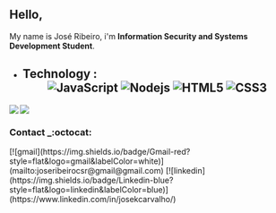 
 ## Hello, 
My name is José Ribeiro, i'm **Information Security and Systems Development Student**. 

-  ## Technology :<div align="center"> ![JavaScript](https://img.shields.io/badge/-JavaScript-%23F7DF1C?style=flat-square&logo=javascript&logoColor=000000&labelColor=%23F7DF1C&color=%23FFCE5A) ![Nodejs](https://img.shields.io/badge/-Nodejs-black?style=flat-square&logo=Node.js) ![HTML5](https://img.shields.io/badge/-HTML5-%23E44D27?style=flat-square&logo=html5&logoColor=ffffff) ![CSS3](https://img.shields.io/badge/-CSS3-%231572B6?style=flat-square&logo=css3)
</div>
 
<a href="https://github.com/cjhota/github-readme-stats">
  <img align="" src="https://github-readme-stats.vercel.app/api?username=cjhota&show_icons=true&theme=dracula" />
</a>
<a href="https://github.com/cjhota/convoychat">
  <img align="left" src="https://github-readme-stats.vercel.app/api/top-langs/?username=cjhota&theme=dracula" />
</a>


 
### Contact _:octocat:

<div align="center">
 
</div>
<!-- [![Linkedin Badge](https://img.shields.io/badge/-José_Ribeiro-blue?style=flat-square&logo=Linkedin&logoColor=white&link=https://www.linkedin.com/in/josekcarvalho/)](https://www.linkedin.com/in/josekcarvalho/)
[![Gmail Badge](https://img.shields.io/badge/-Gmail_José_Ribeiro-c14438?style=flat-square&logo=Gmail&logoColor=white&link=mailto:joseribeirocsr@gmail.com)](mailto:joseribeirocsr@gmail.com) -->
[![gmail](https://img.shields.io/badge/Gmail-red?style=flat&logo=gmail&labelColor=white)](mailto:joseribeirocsr@gmail@gmail.com)
[![linkedin](https://img.shields.io/badge/Linkedin-blue?style=flat&logo=linkedin&labelColor=blue)](https://www.linkedin.com/in/josekcarvalho/)

<!--  :octocat: -->
